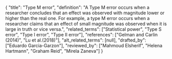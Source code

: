 {
    "title": "Type M error",
    "definition": "A Type M error occurs when a researcher concludes that an effect was observed with magnitude lower or higher than the real one. For example, a type M error occurs when a researcher claims that an effect of small magnitude was observed when it is large in truth or vice versa.",
    "related_terms": ["Statistical power", "Type S error", "Type I error", "Type II error"],
    "references": ["Gelman and Carlin (2014)", "Lu et al.(2018)"],
    "alt_related_terms": [null],
    "drafted_by": ["Eduardo Garcia-Garzon"],
    "reviewed_by": ["Mahmoud Elsherif", "Helena Hartmann", "Graham Reid", "Mirela Zaneva"]
  }
